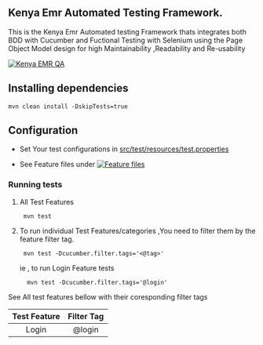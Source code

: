 
## Kenya Emr  Automated Testing Framework.
This is the Kenya Emr  Automated testing Framework thats integrates both BDD with Cucumber and Fuctional Testing with Selenium using the Page Object Model design for high Maintainability ,Readability and Re-usability

[![Kenya EMR  QA](https://github.com/palladiumkenya/KenyaEmr-contrib-qaframework/blob/master/.github/qa.yml)](https://github.com/palladiumkenya/KenyaEmr-contrib-qaframework/blob/master/.github/qa.yml)

## Installing dependencies 

    mvn clean install -DskipTests=true

## Configuration
- Set Your test configurations in [src/test/resources/test.properties](./src/test/resources/test.properties)

- See Feature files under [![Feature files](https://github.com/palladiumkenya/KenyaEmr-contrib-qaframework/tree/master/src/features/isanteplus)](https://github.com/palladiumkenya/KenyaEmr-contrib-qaframework/tree/master/src/features/isanteplus)

### Running tests

1. All Test Features

        mvn test

2. To run individual Test Features/categories ,You need to filter them by the feature filter tag.

        mvn test -Dcucumber.filter.tags='<@tag>'   

    ie , to run Login Feature tests  

         mvn test -Dcucumber.filter.tags='@login'   

 See All test features bellow with their coresponding filter tags      




| Test Feature        |Filter Tag      |
|:------------------: |:-------------: |
| Login               | @login         | 

       
